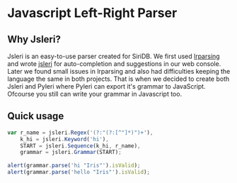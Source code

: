 Javascript Left-Right Parser
============================

Why Jsleri?
-----------
Jsleri is an easy-to-use parser created for SiriDB. We first used [lrparsing](http://lrparsing.sourceforge.net/doc/html/) and wrote [jsleri](https://github.com/transceptor-technology/jsleri) for auto-completion and suggestions in our web console. Later we found small issues in lrparsing and also had difficulties keeping the language the same in both projects. That is when we decided to create both Jsleri and Pyleri where Pyleri can export it's grammar to JavaScript. Ofcourse you still can
write your grammar in Javascript too.


Quick usage
-----------
```javascript
var r_name = jsleri.Regex('(?:"(?:[^"]*)")+'),
    k_hi = jsleri.Keyword('hi'),
    START = jsleri.Sequence(k_hi, r_name),
    grammar = jsleri.Grammar(START);
    
alert(grammar.parse('hi "Iris"').isValid);
alert(grammar.parse('hello "Iris"').isValid);
```
